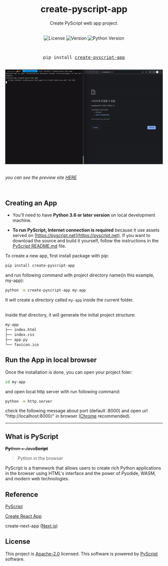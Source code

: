 <div align="center">
<h1>create-pyscript-app</h1>

<div>Create PyScript web app project.</div>

<br />

<!-- Badges -->

![License](https://badgen.net/github/license/yeoularu/create-pyscript-app)
![Version](https://badgen.net/pypi/v/create-pyscript-app)
![Python Version](https://badgen.net/badge/python/>=3.6/blue)

<br />
<pre>pip install <a href="https://pypi.org/project/create-pyscript-app">create-pyscript-app</a></pre>

<br />
<img src="sample.gif" width="600" />
</div>

<br />

_you can see the preview site [HERE](https://yeoularu.github.io/pyscript-deploy-test/)_

<br />

## Creating an App

- You'll need to have **Python 3.6 or later version** on local development machine.

- **To run PyScript, Internet connection is required** because it use assets served on [https://pyscript.net](https://pyscript.net). If you want to download the source and build it yourself, follow the instructions in the [PyScript README.md](https://github.com/pyscript/pyscript/blob/main/README.md) file.

To create a new app, first install package with pip:

```sh
pip install create-pyscript-app
```

and run following command with project directory name(in this example, my-app):

```sh
python -m create-pyscript-app my-app
```

It will create a directory called `my-app` inside the current folder.

<br />
Inside that directory, it will generate the initial project structure:

```
my-app
├── index.html
├── index.css
├── app.py
└── favicon.ico
```

## Run the App in local browser

Once the installation is done, you can open your project foler:

```sh
cd my-app
```

and open local http server with run following command:

```sh
python -m http.server
```

check the following message about port (default :8000) and open url "http://localhost:8000/" in browser ([Chrome](https://www.google.com/chrome/) recommended).

---

## What is PyScript

~~**Py**thon + Java**Script**~~

> Python in the browser

PyScript is a framework that allows users to create rich Python applications in the browser using HTML's interface and the power of Pyodide, WASM, and modern web technologies.

## Reference

[PyScript](https://pyscript.net/)

[Create React App](https://create-react-app.dev/)

create-next-app ([Next.js](https://github.com/vercel/next.js))

## License

This project is [Apache-2.0](https://github.com/yeoularu/create-pyscript-app/blob/main/LICENSE) licensed. This software is powered by [PyScript](https://pyscript.net/) software.

